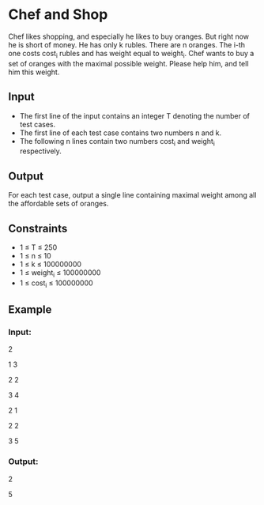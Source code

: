 # Chef and Shop

Chef likes shopping, and especially he likes to buy oranges. But right now he is short of money. He has only k rubles. 
There are n oranges. The i-th one costs cost<sub>i</sub> rubles and has weight equal to weight<sub>i</sub>. 
Chef wants to buy a set of oranges with the maximal possible weight. 
Please help him, and tell him this weight.

## Input

- The first line of the input contains an integer T denoting the number of test cases. 
- The first line of each test case contains two numbers n and k. 
- The following n lines contain two numbers cost<sub>i</sub> and weight<sub>i</sub> respectively.

## Output

For each test case, output a single line containing maximal weight among all the affordable sets of oranges.

## Constraints

- 1 ≤ T ≤ 250
- 1 ≤ n ≤ 10
- 1 ≤ k ≤ 100000000
- 1 ≤ weight<sub>i</sub> ≤ 100000000
- 1 ≤ cost<sub>i</sub> ≤ 100000000

## Example

### Input:

2

1 3

2 2

3 4

2 1

2 2

3 5

### Output:

2

5

